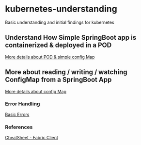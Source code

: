 # kubernetes-understanding
Basic understanding and initial findings for kubernetes

## Understand How Simple SpringBoot app is containerized & deployed in a POD
[More details about POD & simple config Map](./hello-world-spring-kubernetes/README.md)


## More about reading / writing / watching ConfigMap from a SpringBoot App 
[More details about config Map](./secrets-and-config-maps/README.md)



### Error Handling
[ Basic Errors ](./secrets-and-config-maps/ErrorHandling.md)


### References
[ CheatSheet - Fabric Client ](https://github.com/fabric8io/kubernetes-client/blob/master/doc/CHEATSHEET.md)








